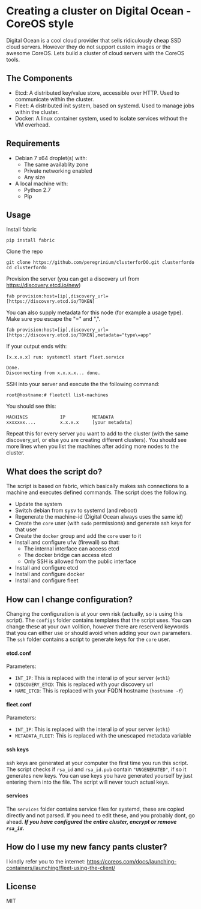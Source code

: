 Creating a cluster on Digital Ocean - CoreOS style
=========

Digital Ocean is a cool cloud provider that sells ridiculously cheap SSD cloud servers. However they do not support custom images or the awesome CoreOS. Lets build a cluster of cloud servers with the CoreOS tools.

The Components
---------
  - Etcd: A distributed key/value store, accessible over HTTP. Used to communicate within the cluster.
  - Fleet: A distributed init system, based on systemd. Used to manage jobs within the cluster.
  - Docker: A linux container system, used to isolate services without the VM overhead.

Requirements
---------
  - Debian 7 x64 droplet(s) with:
     - The same availablity zone
     - Private networking enabled
     - Any size
  - A local machine with:
     - Python 2.7
     - Pip

Usage
---------
Install fabric
```
pip install fabric
```
Clone the repo
```
git clone https://github.com/peregrinium/clusterforDO.git clusterfordo
cd clusterfordo
```
Provision the server (you can get a discovery url from https://discovery.etcd.io/new)
```
fab provision:host=[ip],discovery_url=[https://discovery.etcd.io/TOKEN]
```
You can also supply metadata for this node (for example a usage type). Make sure you escape the "=" and ",".
```
fab provision:host=[ip],discovery_url=[https://discovery.etcd.io/TOKEN],metadata="type\=app"
```
If your output ends with:
```
[x.x.x.x] run: systemctl start fleet.service

Done.
Disconnecting from x.x.x.x... done.
```
SSH into your server and execute the the following command:
```
root@hostname:# fleetctl list-machines
```
You should see this:
```
MACHINES            IP          METADATA
xxxxxxx....         x.x.x.x     [your metadata]
```
Repeat this for every server you want to add to the cluster (with the same discovery_url, or else you are creating different clusters). You should see more lines when you list the machines after adding more nodes to the cluster.

What does the script do?
----
The script is based on fabric, which basically makes ssh connections to a machine and executes defined commands. The script does the following.

  - Update the system
  - Switch debian from sysv to systemd (and reboot)
  - Regenerate the machine-id (Digital Ocean always uses the same id)
  - Create the `core` user (with `sudo` permissions) and generate ssh keys for that user
  - Create the `docker` group and add the `core` user to it
  - Install and configure ufw (firewall) so that:
     - The internal interface can access etcd
     - The docker bridge can access etcd
     - Only SSH is allowed from the public interface
  - Install and configure etcd
  - Install and configure docker
  - Install and configure fleet

How can I change configuration?
----
Changing the configuration is at your own risk (actually, so is using this script). The `configs` folder contains templates that the script uses. You can change these at your own volition, however there are reserverd keywords that you can either use or should avoid when adding your own parameters. The `ssh` folder contains a script to generate keys for the `core` user.

#### etcd.conf
Parameters:
  - `INT_IP`: This is replaced with the interal ip of your server (`eth1`)
  - `DISCOVERY_ETCD`: This is replaced with your discovery url
  - `NAME_ETCD`: This is replaced with your FQDN hostname (`hostname -f`)

#### fleet.conf
Parameters:
  - `INT_IP`: This is replaced with the interal ip of your server (`eth1`)
  - `METADATA_FLEET`: This is replaced with the unescaped metadata variable

#### ssh keys
ssh keys are generated at your computer the first time you run this script. The script checks if `rsa_id` and `rsa_id.pub` contain `"UNGENERATED"`, if so it generates new keys. You can use keys you have generated yourself by just entering them into the file. The script will never touch actual keys.

#### services
The `services` folder contains service files for systemd, these are copied directly and not parsed. If you need to edit these, and you probably dont, go ahead. 
**_If you have configured the entire cluster, encrypt or remove `rsa_id`._**

How do I use my new fancy pants cluster?
----
I kindly refer you to the internet: https://coreos.com/docs/launching-containers/launching/fleet-using-the-client/

License
----
MIT
